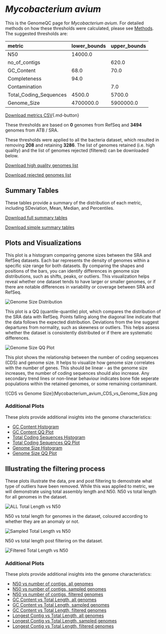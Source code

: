 # *Mycobacterium avium*

This is the GenomeQC page for *Mycobacterium avium*. For detailed methods on how these thresholds were calculated, please see [Methods](../../methods.md).
The suggested thresholds are: 

| metric                 | lower_bounds   | upper_bounds   |
|:-----------------------|:---------------|:---------------|
| N50                    | 14000.0        |                |
| no_of_contigs          |                | 620.0          |
| GC_Content             | 68.0           | 70.0           |
| Completeness           | 94.0           |                |
| Contamination          |                | 7.0            |
| Total_Coding_Sequences | 4500.0         | 5700.0         |
| Genome_Size            | 4700000.0      | 5900000.0      |

[Download metrics CSV](Mycobacterium_avium_metrics.csv){.md-button}


These thresholds are based on **0** genomes from RefSeq and **3494** genomes from ATB / SRA.

These thresholds were applied to all the bacteria dataset, which resulted in removing **208** and retaining **3286**.
The list of genomes retained (i.e. high quality) and the list of genomes rejected (filtered) can be downloaded below. 

[Download high quality genomes list](Mycobacterium_avium_high_quality_genomes.csv.xz)


[Download rejected genomes list](Mycobacterium_avium_filtered_out_genomes.csv.xz)



## Summary Tables
These tables provide a summary of the distribution of each metric, including SDeviation, Mean, Median, and Percentiles.

[Download full summary tables](summary.csv)

[Download simple summary tables](selected_summary.csv)

## Plots and Visualizations

This plot is a histogram comparing genome sizes between the SRA and RefSeq datasets. Each bar represents the density of genomes within a specific size range for both datasets. By comparing the shapes and positions of the bars, you can identify differences in genome size distributions, such as shifts, peaks, or outliers. This visualization helps reveal whether one dataset tends to have larger or smaller genomes, or if there are notable differences in variability or coverage between SRA and RefSeq.

![Genome Size Distribution](Genome_Size_refseq_histogram_kde.png)

This plot is a QQ (quantile-quantile) plot, which compares the distribution of the SRA data with RefSeq. Points falling along the diagonal line indicate that the data follows the expected distribution. Deviations from the line suggest departures from normality, such as skewness or outliers. This helps assess whether the dataset is consistently distributed or if there are systematic differences.

![Genome Size QQ Plot](Genome_Size_refseq_qqplot.png)

This plot shows the relationship between the number of coding sequences (CDS) and genome size. It helps to visualize how genome size correlates with the number of genes. This should be linear - as the genome size increases, the number of coding sequences should also increase. Any secondary trend lines or non-linear behaviour indicates bone fide seperate populations within the retained genomes, or some remaining contaminant. 

![CDS vs Genome Size](Mycobacterium_avium_CDS_vs_Genome_Size.png

### Additional Plots

These plots provide additional insights into the genome characteristics:

- [GC Content Histogram](GC_Content_refseq_histogram_kde.png)
- [GC Content QQ Plot](GC_Content_refseq_qqplot.png)
- [Total Coding Sequences Histogram](Total_Coding_Sequences_refseq_histogram_kde.png)
- [Total Coding Sequences QQ Plot](Total_Coding_Sequences_refseq_qqplot.png)
- [Genome Size Histogram](Genome_Size_refseq_histogram_kde.png)
- [Genome Size QQ Plot](Genome_Size_refseq_qqplot.png)
## Illustrating the filtering process
These plots illustrate the data, pre and post filtering to demostrate what type of outliers have been removed. While this was applied to metric, we will demonstrate using total assembly length and N50.
N50 vs total length for all genomes in the dataset.

![ALL Total Length vs N50](Mycobacterium_avium_all_total_length_N50.png)

N50 vs total length for genomes in the dataset, coloured according to whether they are an anomaly or not.

![Sampled Total Length vs N50](Mycobacterium_avium_sample_total_length_N50.png)

N50 vs total length post filtering on the dataset.

![Filtered Total Length vs N50](Mycobacterium_avium_filt_total_length_N50.png)

### Additional Plots

These plots provide additional insights into the genome characteristics:

- [N50 vs number of contigs, all genomes](Mycobacterium_avium_all_N50_number.png)
- [N50 vs number of contigs, sampled genomes](Mycobacterium_avium_sample_N50_number.png)
- [N50 vs number of contigs, filtered genomes](Mycobacterium_avium_filt_N50_number.png)
- [GC Content vs Total Length, all genomes](Mycobacterium_avium_all_total_length_GC_Content.png)
- [GC Content vs Total Length, sampled genomes](Mycobacterium_avium_sample_total_length_GC_Content.png)
- [GC Content vs Total Length, filtered genomes](Mycobacterium_avium_filt_total_length_GC_Content.png)
- [Longest Contig vs Total Length, all genomes](Mycobacterium_avium_all_total_length_longest.png)
- [Longest Contig vs Total Length, sampled genomes](Mycobacterium_avium_sample_total_length_longest.png)
- [Longest Contig vs Total Length, filtered genomes](Mycobacterium_avium_filt_total_length_longest.png)
